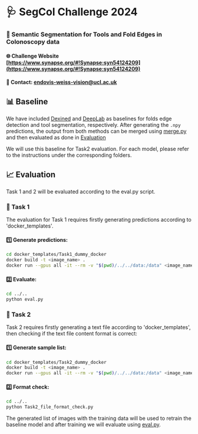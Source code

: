 # 🩺 SegCol Challenge 2024
### 🌟 Semantic Segmentation for Tools and Fold Edges in Colonoscopy data

#### 🌐 Challenge Website [https://www.synapse.org/#!Synapse:syn54124209](https://www.synapse.org/#!Synapse:syn54124209)

#### 📧 Contact: [endovis-weiss-vision@ucl.ac.uk](endovis-weiss-vision@ucl.ac.uk)


## 📊 Baseline
We have included [Dexined](Folds_Baseline_Dexined) and [DeepLab](Tools_Baseline_DeepLab) as baselines for folds edge detection and tool segmentation, respectively. After generating the `.npy` predictions, the output from both methods can be merged using [merge.py](merge.py) and then evaluated as done in [Evaluation](#evaluation)

We will use this baseline for Task2 evaluation. For each model, please refer to the instructions under the corresponding folders.

## 📈 Evaluation
Task 1 and 2 will be evaluated according to the eval.py script. 

### 📝 Task 1

The evaluation for Task 1 requires firstly generating predictions according to 'docker_templates'. 

#### 1️⃣ Generate predictions: 

```bash
cd docker_templates/Task1_dummy_docker
docker build -t <image_name> . 
docker run --gpus all -it --rm -v "$(pwd)/../../data:/data" <image_name> /data/input /data/output
```


#### 2️⃣ Evaluate:

```bash
cd ../..
python eval.py

```
### 📝 Task 2

Task 2 requires firstly generating a text file according to 'docker_templates', then checking if the text file content format is correct:

#### 1️⃣ Generate sample list: 

```bash
cd docker_templates/Task2_dummy_docker
docker build -t <image_name> . 
docker run --gpus all -it --rm -v "$(pwd)/../../data:/data" <image_name> /data/input /data/output
```


#### 2️⃣ Format check:


```bash
cd ../..
python Task2_file_format_check.py
```

The generated list of images with the training data will be used to retrain the baseline model and after training we will evaluate using [eval.py](eval.py).
